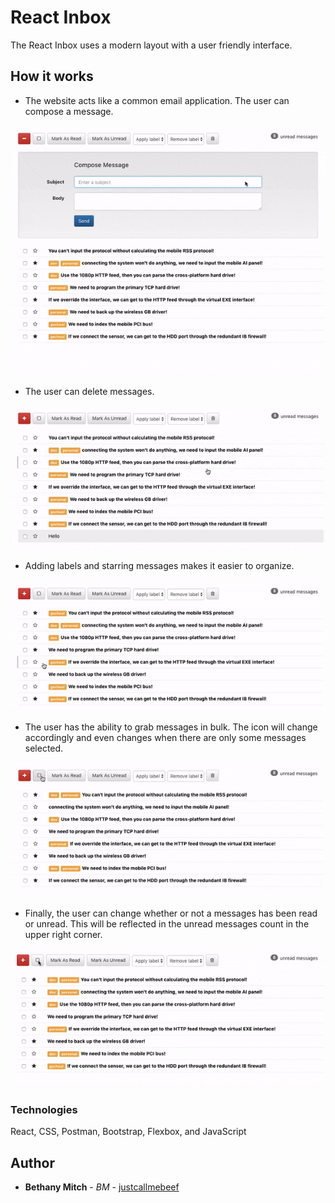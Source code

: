# React Inbox

The React Inbox uses a modern layout with a user friendly interface. 

## How it works 
- The website acts like a common email application. The user can compose a message. 

![](./gifsForReadMe/Compose-Message.gif)

- The user can delete messages. 

![](./gifsForReadMe/DeleteMessages.gif)

- Adding labels and starring messages makes it easier to organize. 

![](./gifsForReadMe/Labels-Starring.gif) 

- The user has the ability to grab messages in bulk. The icon will change accordingly and even changes when there are only some messages selected. 

![](./gifsForReadMe/Bulk.gif)

- Finally, the user can change whether or not a messages has been read or unread. This will be reflected in the unread messages count in the upper right corner. 

![](./gifsForReadMe/Read-Unread.gif)

### Technologies 

React, CSS, Postman, Bootstrap, Flexbox, and JavaScript

## Author

* **Bethany Mitch** - *BM* - [justcallmebeef](https://github.com/justcallmebeef)